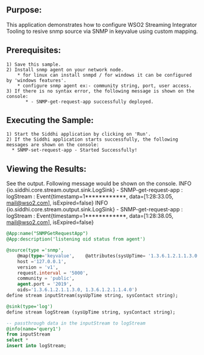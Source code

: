 

## Purpose:
This application demonstrates how to configure WSO2 Streaming Integrator Tooling to resive snmp source via SNMP in keyvalue using custom mapping.

## Prerequisites:
	1) Save this sample.
	2) Install snmp agent on your network node.
		* for linux can install snmpd / for windows it can be configured by 'windows features'.
		* configure snmp agent ex:- community string, port, user access.
	3) If there is no syntax error, the following message is shown on the console:
	       * - SNMP-get-request-app successfully deployed.

## Executing the Sample:
	1) Start the Siddhi application by clicking on 'Run'.
	2) If the Siddhi application starts successfully, the following messages are shown on the console:
	  * SNMP-set-request-app - Started Successfully!


## Viewing the Results:
See the output. Following message would be shown on the console.
INFO {io.siddhi.core.stream.output.sink.LogSink} - SNMP-get-request-app : logStream : Event{timestamp=1************, data=[1:28:33.05, mail@wso2.com], isExpired=false}
INFO {io.siddhi.core.stream.output.sink.LogSink} - SNMP-get-request-app : logStream : Event{timestamp=1************, data=[1:28:38.05, mail@wso2.com], isExpired=false}



```sql
@App:name("SNMPGetRequestApp")
@App:description('listening oid status from agent')

@source(type ='snmp',
    @map(type='keyvalue',    @attributes(sysUpTime= '1.3.6.1.2.1.1.3.0', sysContact = '1.3.6.1.2.1.1.4.0') ),
    host ='127.0.0.1',
    version = 'v1',
    request.interval = '5000',
    community = 'public',
    agent.port = '2019',
    oids='1.3.6.1.2.1.1.3.0, 1.3.6.1.2.1.1.4.0')
define stream inputStream(sysUpTime string, sysContact string);

@sink(type='log')
define stream logStream (sysUpTime string, sysContact string);

-- passthrough data in the inputStream to logStream
@info(name='query1')
from inputStream
select *
insert into logStream;
```